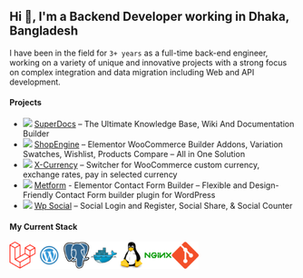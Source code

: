 ## Hi 👋, I'm a Backend Developer working in Dhaka, Bangladesh

I have been in the field for `3+ years` as a full-time back-end engineer, working on a variety of unique and innovative projects with a strong focus on complex integration and data migration including Web and API development.



#### Projects
- <img src="https://ps.w.org/superdocs/assets/icon-256x256.png" height="15"> [SuperDocs](https://wordpress.org/plugins/superdocs/) – The Ultimate Knowledge Base, Wiki And Documentation Builder
- <img src="https://ps.w.org/shopengine/assets/icon-128x128.gif" height="15"> [ShopEngine](https://wordpress.org/plugins/shopengine/) – Elementor WooCommerce Builder Addons, Variation Swatches, Wishlist, Products Compare – All in One Solution
- <img src="https://ps.w.org/x-currency/assets/icon-256x256.gif" height="15"> [X-Currency](https://wordpress.org/plugins/x-currency/) – Switcher for WooCommerce custom currency, exchange rates, pay in selected currency
- <img src="https://ps.w.org/metform/assets/icon-128x128.png" height="15"> [Metform](https://wordpress.org/plugins/metform/) - Elementor Contact Form Builder – Flexible and Design-Friendly Contact Form builder plugin for WordPress
- <img src="https://ps.w.org/wp-social/assets/icon-128x128.png" height="15"> [Wp Social](https://wordpress.org/plugins/wp-social/) – Social Login and Register, Social Share, & Social Counter


#### My Current Stack

<img height="48" src="img/laravel.png" alt="laravel"><img height="48" src="img/wordpress.png" alt="wordpress"><img height="48" src="img/postgresql-original.svg" alt="postgress"><img height="48" src="img/docker-original.svg" alt="Docker"><img height="48" src="img/linux-original.svg" alt="linux"><img height="48" src="img/nginx-original.svg" alt="nginx"><img height="48" src="img/git-original.svg" alt="git">
